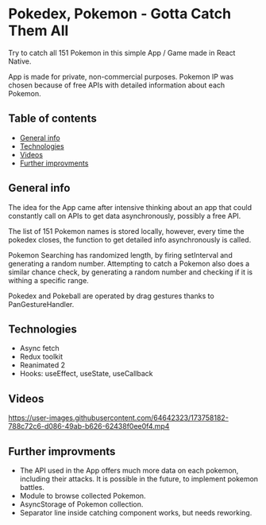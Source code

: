 # Pokedex, Pokemon - Gotta Catch Them All
Try to catch all 151 Pokemon in this simple App / Game made in React Native.

App is made for private, non-commercial purposes. Pokemon IP was chosen because of free APIs with detailed information about each Pokemon.

## Table of contents
* [General info](#general-info)
* [Technologies](#Technologies)
* [Videos](#Videos)
* [Further improvments](#Further-improvments)

## General info
The idea for the App came after intensive thinking about an app that could constantly call on APIs to get data asynchronously, possibly a free API.

The list of 151 Pokemon names is stored locally, however, every time the pokedex closes, the function to get detailed info asynchronously is called.

Pokemon Searching has randomized length, by firing setInterval and generating a random number. Attempting to catch a Pokemon also does a similar chance check, by generating a random number and checking if it is withing a specific range.

Pokedex and Pokeball are operated by drag gestures thanks to PanGestureHandler.

## Technologies
* Async fetch
* Redux toolkit
* Reanimated 2
* Hooks: useEffect, useState, useCallback

## Videos
https://user-images.githubusercontent.com/64642323/173758182-788c72c6-d086-49ab-b626-62438f0ee0f4.mp4

## Further improvments
* The API used in the App offers much more data on each pokemon, including their attacks. It is possible in the future, to implement pokemon battles.
* Module to browse collected Pokemon.
* AsyncStorage of Pokemon collection.
* Separator line inside catching component works, but needs reworking.